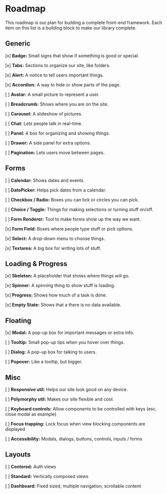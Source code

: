 # Roadmap

This roadmap is our plan for building a complete front-end framework. Each item on this list is  a building block to make our library complete.

## Generic 

[x] **Badge:** Small signs that show if something is good or special.

[x] **Tabs:** Sections to organize our site, like folders.

[x] **Alert:** A notice to tell users important things.

[x] **Accordion:** A way to hide or show parts of the page.

[ ] **Avatar:** A small picture to represent a user.

[ ] **Breadcrumb:** Shows where you are on the site.

[ ] **Carousel:** A slideshow of pictures.

[ ] **Chat:** Lets people talk in real-time.

[ ] **Panel:** A box for organizing and showing things.

[ ] **Drawer:** A side panel for extra options.

[ ] **Pagination:** Lets users move between pages.

## Forms

[ ] **Calendar:** Shows dates and events.

[ ] **DatePicker:** Helps pick dates from a calendar.

[ ] **Checkbox / Radio:** Boxes you can tick or circles you can pick.

[ ] **Choice / Toggle:** Things for making selections or turning stuff on/off.

[ ] **Form Renderer:** Tool to make forms show up the way we want.

[x] **Form Field:** Boxes where people type stuff or pick options.

[x] **Select:** A drop-down menu to choose things.

[x] **Textarea:** A big box for writing lots of stuff.

## Loading & Progress

[x] **Skeleton:** A placeholder that shows where things will go.

[x] **Spinner:** A spinning thing to show stuff is loading.

[x] **Progress:** Shows how much of a task is done.

[x] **Empty State:** Shows that a there is no data available.

## Floating 

[x] **Modal:** A pop-up box for important messages or extra info.

[ ] **Tooltip:** Small pop-up tips when you hover over things.

[ ] **Dialog:** A pop-up box for talking to users.

[ ] **Popover:** Like a tooltip, but bigger.

## Misc

[ ] **Responsive util:** Helps our site look good on any device.

[ ] **Polymorphy util:** Makes our site flexible and cool.

[ ] **Keyboard controls:** Allow components to be controlled with keys (esc. close modal as example)

[ ] **Focus trapping:** Lock focus when view blocking components are displayed

[ ] **Accessibility:** Modals, dialogs, buttons, controls, inputs / forms

## Layouts

[ ] **Centered:** Auth views

[ ] **Standard:** Vertically composed views

[ ] **Dashboard:** Fixed sized, multiple navigation, scrollable content